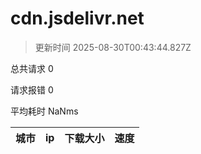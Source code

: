 
  # cdn.jsdelivr.net

  > 更新时间 2025-08-30T00:43:44.827Z
  
  总共请求 0

  请求报错 0

  平均耗时 NaNms

|城市|ip|下载大小|速度|
|-----|----------|---|---|

  